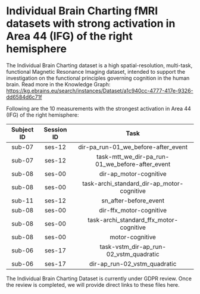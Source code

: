 # Individual Brain Charting fMRI datasets with strong activation in Area 44 (IFG) of the right hemisphere

The Individual Brain Charting dataset is a high spatial-resolution, multi-task, functional Magnetic Resonance Imaging dataset, intended to support the investigation on the functional principles governing cognition in the human brain.
Read more in the Knowledge Graph: https://kg.ebrains.eu/search/instances/Dataset/a1c940cc-4777-417e-9326-dd6584d6c71f

Following are the 10 measurements with the strongest activation in Area 44 (IFG) of the right hemisphere:

| Subject ID | Session ID | Task |
| :-: | :-: | :-: |
| sub-07 | ses-12 | dir-pa_run-01_we_before-after_event|
| sub-07 | ses-12 | task-mtt_we_dir-pa_run-01_we_before-after_event|
| sub-08 | ses-00 | dir-ap_motor-cognitive|
| sub-08 | ses-00 | task-archi_standard_dir-ap_motor-cognitive|
| sub-11 | ses-12 | sn_after-before_event|
| sub-08 | ses-00 | dir-ffx_motor-cognitive|
| sub-08 | ses-00 | task-archi_standard_ffx_motor-cognitive|
| sub-08 | ses-00 | motor-cognitive|
| sub-06 | ses-17 | task-vstm_dir-ap_run-02_vstm_quadratic|
| sub-06 | ses-17 | dir-ap_run-02_vstm_quadratic|


The Individual Brain Charting Dataset is currently under GDPR review. Once the review is completed, we will provide direct links to these files here.